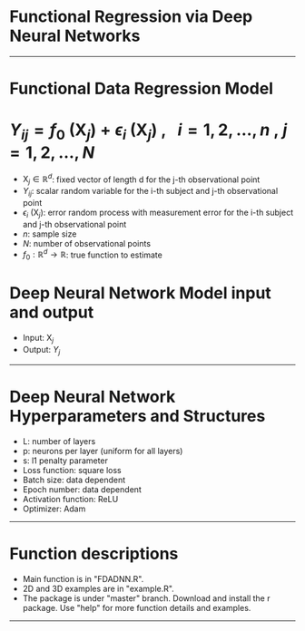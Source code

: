 # Functional Regression via Deep Neural Networks
------------------------------------------------

# Functional Data Regression Model

# $Y_{ij} = f_{0} \ (\mathrm{X}_{j}) + \epsilon_{i} \ (\mathrm{X}_{j}) \ , \ \ \ i = 1, 2,\ldots, n \ , \ j = 1, 2, \ldots, N$ 



-  $\mathrm{X}_{j} \in \mathbb{R} ^ {d}$: fixed vector of length d for the j-th observational point
- $Y_{ij}$: scalar random variable for the i-th subject and j-th observational point
- $\epsilon_{i} \ (\mathrm{X}_{j})$: error random process with measurement error for the i-th subject and j-th observational point
- $n$: sample size
- $N$: number of observational points
- $f_{0}: \mathbb{R} ^ {d} \to \mathbb{R}$: true function to estimate

# Deep Neural Network Model input and output
- Input: $\mathrm{X}_{j}$
- Output: $Y_{j}$
-------------------------------------------------------------

# Deep Neural Network Hyperparameters and Structures
- L: number of layers 
- p: neurons per layer (uniform for all layers)
- s: l1 penalty parameter
- Loss function: square loss
- Batch size: data dependent
- Epoch number: data dependent
- Activation function: ReLU
- Optimizer: Adam 
-------------------------------------------------------------

# Function descriptions
- Main function is in "FDADNN.R".
- 2D and 3D examples are in "example.R".
- The package is under "master" branch. Download and install the r package. Use "help" for more function details and examples.
-------------------------------------------------------------

